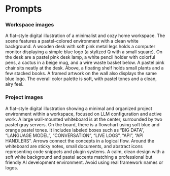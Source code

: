 # Prompts

### Workspace images

A flat-style digital illustration of a minimalist and cozy home workspace. The scene features a pastel-colored environment with a clean white background. A wooden desk with soft pink metal legs holds a computer monitor displaying a simple blue logo (a stylized Q with a small square). On the desk are a pastel pink desk lamp, a white pencil holder with colorful pens, a cactus in a beige mug, and a wire waste basket below. A pastel pink chair sits neatly at the desk. Above, a floating shelf holds small plants and a few stacked books. A framed artwork on the wall also displays the same blue logo. The overall color palette is soft, with pastel tones and a clean, airy feel.



### Project images

A flat-style digital illustration showing a minimal and organized project environment within a workspace, focused on LLM configuration and active work. A large wall-mounted whiteboard is at the center, surrounded by two pastel gray servers. On the board, there is a flowchart using soft blue and orange pastel tones. It includes labeled boxes such as “BIG DATA”, “LANGUAGE MODEL”, “CONVERSATION”, “LIVE LOGS”, “API”, “API HANDLERS”. Arrows connect the concepts in a logical flow. Around the whiteboard are sticky notes, small documents, and abstract icons representing code snippets and plugin systems. A calm, clean design with a soft white background and pastel accents matching a professional but friendly AI development environment. Avoid using real framework names or logos.